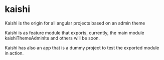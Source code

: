 # kaishi
Kaishi is the origin for all angular projects based on an admin theme

Kaishi is as feature module that exports, currently, the main module kaishiThemeAdminlte and others will be soon.

Kaishi has also an app that is a dummy project to test the exported module in action.
